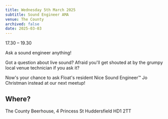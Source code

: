 ```yaml
---
title: Wednesday 5th March 2025
subtitle: Sound Engineer AMA
venue: The County
archived: false
date: 2025-03-03
---
```


17.30 – 19.30

Ask a sound engineer anything!

Got a question about live sound? Afraid you'll get shouted at by the grumpy local venue technician if you ask it?

Now's your chance to ask Float's resident Nice Sound Engineer™ Jo Christman instead at our next meetup!

## Where?

The County Beerhouse,
4 Princess St
Huddersfield
HD1 2TT
